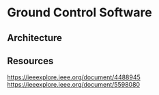 # Ground Control Software

## Architecture

## Resources

https://ieeexplore.ieee.org/document/4488945
https://ieeexplore.ieee.org/document/5598080

